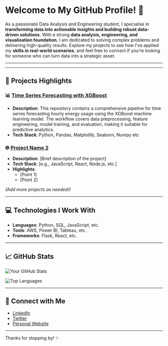 # Welcome to My GitHub Profile! 👋

As a passionate Data Analysis and Engineering student, I specialise in **transforming data into actionable insights and building robust data-driven solutions**. With a strong **data analysis, engineering, and visualisation foundation**, I am dedicated to solving complex problems and delivering high-quality results. Explore my projects to see how I’ve applied my **skills in real-world scenarios**, and feel free to connect if you’re looking for someone who can turn data into a strategic asset.

---


---

## 🚀 Projects Highlights

### 📊 [Time Series Forecasting with XGBoost](https://github.com/Emmanuel-Chukwuma/time_series_prediction_for_energy_usage)
- **Description**: This repository contains a comprehensive pipeline for time series forecasting hourly energy usage using the XGBoost machine learning model. The workflow covers data preprocessing, feature engineering, model training, and evaluation, making it suitable for predictive analytics.
- **Tech Stack**: Python, Pandas, Matplotlib, Seaborn, Numpy etc


### 🌐 [Project Name 2](link-to-repo-or-demo)
- **Description**: [Brief description of the project]
- **Tech Stack**: [e.g., JavaScript, React, Node.js, etc.]
- **Highlights**:
  - [Point 1]
  - [Point 2]

*(Add more projects as needed!)*

---

## 💻 Technologies I Work With
- **Languages**: Python, SQL, JavaScript, etc.
- **Tools**: AWS, Power BI, Tableau, etc.
- **Frameworks**: Flask, React, etc.

---

## 📈 GitHub Stats

![Your GitHub Stats](https://github-readme-stats.vercel.app/api?username=your-username&show_icons=true&theme=radical)

![Top Languages](https://github-readme-stats.vercel.app/api/top-langs/?username=your-username&layout=compact&theme=radical)

---

## 🤝 Connect with Me

- [LinkedIn](https://linkedin.com/in/your-profile)
- [Twitter](https://twitter.com/your-handle)
- [Personal Website](https://yourwebsite.com)

---

Thanks for stopping by! ✨
